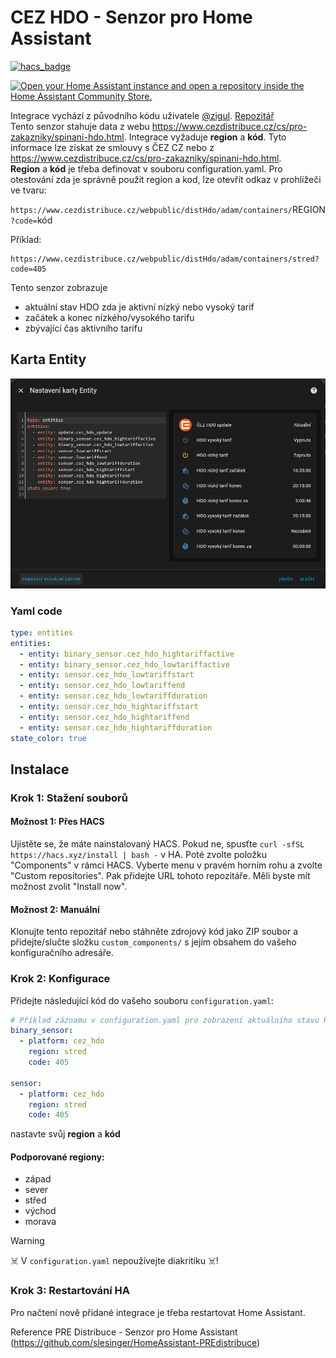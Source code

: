 # CEZ HDO - Senzor pro Home Assistant

[![hacs_badge](https://img.shields.io/badge/HACS-Custom-41BDF5.svg?style=for-the-badge)](https://github.com/hacs/integration)  

[![Open your Home Assistant instance and open a repository inside the Home Assistant Community Store.](https://my.home-assistant.io/badges/hacs_repository.svg)](https://my.home-assistant.io/redirect/hacs_repository/?category=Integration&owner=Cmajda&repository=ha_cez_distribuce)

Integrace vychází z původního kódu uživatele [@zigul](https://github.com/zigul). [Repozitář](https://github.com/zigul/HomeAssistant-CEZdistribuce)  
Tento senzor stahuje data z webu https://www.cezdistribuce.cz/cs/pro-zakazniky/spinani-hdo.html. Integrace vyžaduje **region** a **kód**. Tyto informace lze získat ze smlouvy s ČEZ CZ nebo z https://www.cezdistribuce.cz/cs/pro-zakazniky/spinani-hdo.html.  
**Region** a **kód** je třeba definovat v souboru configuration.yaml.
Pro otestování zda je správně použit region a kod, lze otevřít odkaz v prohlížeči ve tvaru:

`https://www.cezdistribuce.cz/webpublic/distHdo/adam/containers/`REGION`?code=`kód  

Příklad:  
```
https://www.cezdistribuce.cz/webpublic/distHdo/adam/containers/stred?code=405
```

Tento senzor zobrazuje
- aktuální stav HDO zda je aktivní nízký nebo vysoký tarif
- začátek a konec nízkého/vysokého tarifu
- zbývající čas aktivního tarifu

## Karta Entity

![entity_card](entity_card.png)

### Yaml code
```yaml
type: entities
entities:
  - entity: binary_sensor.cez_hdo_hightariffactive
  - entity: binary_sensor.cez_hdo_lowtariffactive
  - entity: sensor.cez_hdo_lowtariffstart
  - entity: sensor.cez_hdo_lowtariffend
  - entity: sensor.cez_hdo_lowtariffduration
  - entity: sensor.cez_hdo_hightariffstart
  - entity: sensor.cez_hdo_hightariffend
  - entity: sensor.cez_hdo_hightariffduration
state_color: true

```
## Instalace

### Krok 1: Stažení souborů

#### Možnost 1: Přes HACS

Ujistěte se, že máte nainstalovaný HACS. Pokud ne, spusťte `curl -sfSL https://hacs.xyz/install | bash -` v HA.
Poté zvolte položku "Components" v rámci HACS. Vyberte menu v pravém horním rohu a zvolte "Custom repositories". Pak přidejte URL tohoto repozitáře. Měli byste mít možnost zvolit "Install now".

#### Možnost 2: Manuální
Klonujte tento repozitář nebo stáhněte zdrojový kód jako ZIP soubor a přidejte/slučte složku `custom_components/` s jejím obsahem do vašeho konfiguračního adresáře.

### Krok 2: Konfigurace
Přidejte následující kód do vašeho souboru `configuration.yaml`:

```yaml
# Příklad záznamu v configuration.yaml pro zobrazení aktuálního stavu HDO
binary_sensor:
  - platform: cez_hdo
    region: stred
    code: 405

sensor:
  - platform: cez_hdo
    region: stred
    code: 405
```
nastavte svůj **region** a **kód**  

#### Podporované regiony:
* západ
* sever
* střed
* východ
* morava

> [!WARNING]
> :skull_and_crossbones: V `configuration.yaml` nepoužívejte diakritiku :skull_and_crossbones:!

### Krok 3: Restartování HA
Pro načtení nově přidané integrace je třeba restartovat Home Assistant.

Reference
PRE Distribuce - Senzor pro Home Assistant (https://github.com/slesinger/HomeAssistant-PREdistribuce)